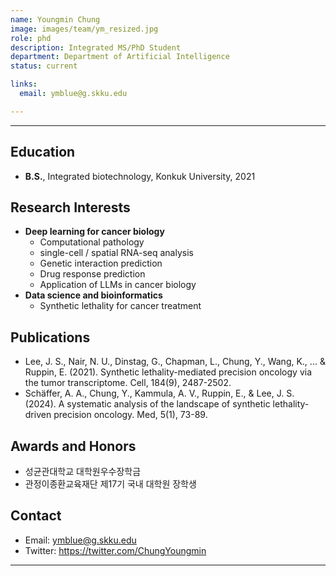 ```yaml
---
name: Youngmin Chung
image: images/team/ym_resized.jpg
role: phd
description: Integrated MS/PhD Student
department: Department of Artificial Intelligence
status: current

links:
  email: ymblue@g.skku.edu

---
```


---

## **Education**

* **B.S.**, Integrated biotechnology, Konkuk University, 2021

## **Research Interests**

* **Deep learning for cancer biology**
  - Computational pathology
  - single-cell / spatial RNA-seq analysis
  - Genetic interaction prediction
  - Drug response prediction
  - Application of LLMs in cancer biology
* **Data science and bioinformatics**
  - Synthetic lethality for cancer treatment

## **Publications**

* Lee, J. S., Nair, N. U., Dinstag, G., Chapman, L., Chung, Y., Wang, K., ... & Ruppin, E. (2021). Synthetic lethality-mediated precision oncology via the tumor transcriptome. Cell, 184(9), 2487-2502.
* Schäffer, A. A., Chung, Y., Kammula, A. V., Ruppin, E., & Lee, J. S. (2024). A systematic analysis of the landscape of synthetic lethality-driven precision oncology. Med, 5(1), 73-89.

## **Awards and Honors**

* 성균관대학교 대학원우수장학금
* 관정이종환교육재단 제17기 국내 대학원 장학생

## **Contact**

* Email: ymblue@g.skku.edu
* Twitter: https://twitter.com/ChungYoungmin

---


